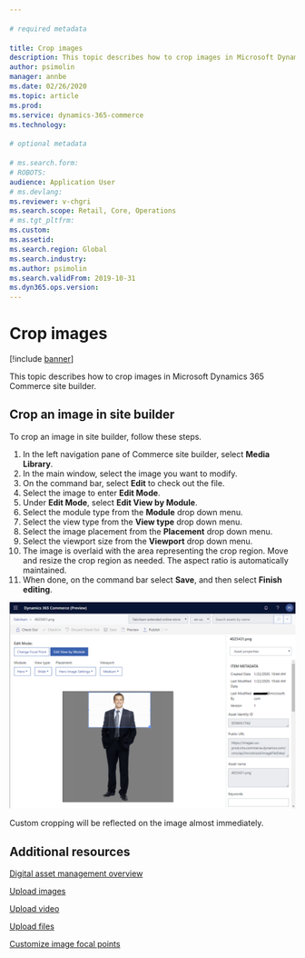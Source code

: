 ```yaml
---

# required metadata

title: Crop images
description: This topic describes how to crop images in Microsoft Dynamics 365 Commerce site builder.
author: psimolin
manager: annbe
ms.date: 02/26/2020
ms.topic: article
ms.prod: 
ms.service: dynamics-365-commerce
ms.technology: 

# optional metadata

# ms.search.form: 
# ROBOTS: 
audience: Application User
# ms.devlang: 
ms.reviewer: v-chgri
ms.search.scope: Retail, Core, Operations
# ms.tgt_pltfrm: 
ms.custom: 
ms.assetid: 
ms.search.region: Global
ms.search.industry: 
ms.author: psimolin
ms.search.validFrom: 2019-10-31
ms.dyn365.ops.version: 
---
```


# Crop images

[!include [banner](../includes/banner.md)]

This topic describes how to crop images in Microsoft Dynamics 365 Commerce site builder.

## Crop an image in site builder

To crop an image in site builder, follow these steps.

1. In the left navigation pane of Commerce site builder, select **Media Library**.
1. In the main window, select the image you want to modify.
1. On the command bar, select **Edit** to check out the file.
1. Select the image to enter **Edit Mode**.
1. Under **Edit Mode**, select **Edit View by Module**.
1. Select the module type from the **Module** drop down menu.
1. Select the view type from the **View type** drop down menu.
1. Select the image placement from the **Placement** drop down menu.
1. Select the viewport size from the **Viewport** drop down menu.
1. The image is overlaid with the area representing the crop region. Move and resize the crop region as needed. The aspect ratio is automatically maintained.
1. When done, on the command bar select **Save**, and then select **Finish editing**. 

![Custom crop](./media/dam-screenshot7.png)

Custom cropping will be reflected on the image almost immediately.

## Additional resources

[Digital asset management overview](dam-overview.md)

[Upload images](dam-upload-images.md)

[Upload video](dam-upload-video.md)

[Upload files](dam-upload-files.md)

[Customize image focal points](dam-custom-focal-point.md)
